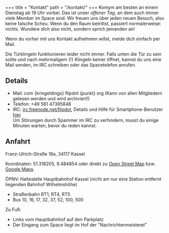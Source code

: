 +++
title = "Kontakt"
path = "/kontakt/"
+++
Komym am besten an einem Dienstag ab 19 Uhr vorbei. Das ist unser *offener Tag*, an dem auch immer viele Member im Space sind. Wir freuen uns über jeden neuen Besuch, also keine falsche Scheu. Wenn du den Raum betrittst, passiert normalerweise: nichts. Wundere dich also nicht, sondern sprich jemanden an!

Wenn du vorher mit uns Kontakt aufnehmen willst, melde dich einfach per Mail.

Die Türklingeln funktionieren leider nicht immer. Falls unten die Tür zu sein sollte und nach mehrmaligem {!} Klingeln keiner öffnet, kannst du uns eine Mail senden, im IRC schreiben oder das Spacetelefon anrufen.

## Details

* Mail: com {kringeldings} flipdot {punkt} org (Kann von allen Mitgliedern gelesen werden und wird archiviert!)
* Telefon: +49 561 47395848
* IRC: [irc.freenode.net/flipdot][irc], Details und Hilfe für Smartphone-Benutzer [hier][irc-details]  
  <i class="fas fa-exclamation-triangle"></i> Um Störungen durch Spammer im IRC zu verhindern, musst du einige Minuten warten, bevor du reden kannst.

[irc]: irc://irc.freenode.net/flipdot
[irc-details]: https://flipdot.org/wiki/IRC

## Anfahrt

Franz-Ulrich-Straße 18a, 34117 Kassel

Koordinaten: 51.318205, 9.484854 oder direkt zu [Open Street Map][osm] bzw. [Google Maps][gmaps].

ÖPNV: Haltestelle Hauptbahnhof Kassel (nicht am nur eine Station entfernt liegenden Bahnhof Wilhelmshöhe)

* Straßenbahn RT1, RT4, RT5
* Bus 10, 16, 17, 32, 37, 52, 100, 500 

Zu Fuß:

* Links vom Hauptbahnhof auf den Parkplatz
* Der Eingang zum Space liegt im Hof der "Nachrichtenmeisterei" 

[osm]: https://www.openstreetmap.org/node/1716494567/
[gmaps]: https://www.google.de/maps/place/Flipdot+Hackerspace+Kassel/@51.318212,9.4826443,17z/data=!3m1!4b1!4m5!3m4!1s0x47bb3f3569c83b53:0x6bb77c6ef1794ed2!8m2!3d51.318212!4d9.484833
